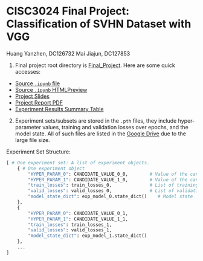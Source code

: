 CISC3024 Final Project: Classification of SVHN Dataset with VGG
==================================
Huang Yanzhen, DC126732
Mai Jiajun, DC127853

1. Final project root directory is [Final_Project](Final_Project). Here are some quick accesses:
- [Source `.ipynb` file](Final_Project/main.ipynb)
- [Source `.ipynb` HTMLPreview](Final_Project/preview.html)
- [Project Slides](Final_Project/CISC3024_Final_Project_Slides_DC126732.pptx)
- [Project Report PDF](Final_Project/CISC3024_Final_Project_Report_DC126732.pdf)
- [Experiment Results Summary Table](Final_Project/Experiment_Results_Summary_Form.xlsx)

2. Experiment sets/subsets are stored in the `.pth` files, they include hyper-parameter values, training and validation losses over epochs, and the model state. All of such files are listed in the [Google Drive](https://drive.google.com/drive/folders/1SpnG2BSAXtR2b4Uza9Y7q3iZ23l2TTU9?usp=sharing) due to the large file size.

Experiment Set Structure:
```python
[ # One experiment set: A list of experiment objects.
    { # One experiment object
        "HYPER_PARAM_0": CANDIDATE_VALUE_0_0,        # Value of the candidate of the first hyper-param
        "HYPER_PARAM_1": CANDIDATE_VALUE_1_0,        # Value of the candidate of the second hyper-param
        "train_losses": train_losses_0,              # List of training losses over epochs
        "valid_losses": valid_losses_0,              # List of validation losses over epochs
        "model_state_dict": exp_model_0.state_dict()    # Model state
    },
    {
        "HYPER_PARAM_0": CANDIDATE_VALUE_0_1,
        "HYPER_PARAM_1": CANDIDATE_VALUE_1_1,
        "train_losses": train_losses_1,
        "valid_losses": valid_losses_1,
        "model_state_dict": exp_model_1.state_dict()
    },
    ...
]
```
